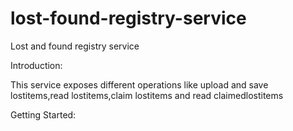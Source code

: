 # lost-found-registry-service
Lost and found registry service

Introduction:

This service exposes different operations like upload and save lostitems,read lostitems,claim lostitems and read claimedlostitems

Getting Started:


